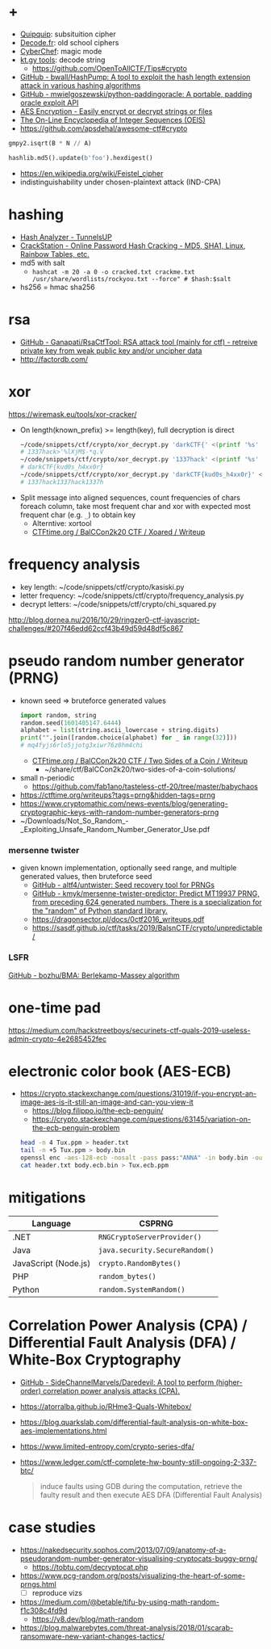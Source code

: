 # +

- [Quipquip](https://quipqiup.com/): subsituition cipher
- [Decode.fr](https://www.dcode.fr/): old school ciphers
- [CyberChef](https://gchq.github.io/CyberChef/): magic mode
- [kt.gy tools](https://kt.gy/tools.html): decode string 
    - https://github.com/OpenToAllCTF/Tips#crypto
- [GitHub \- bwall/HashPump: A tool to exploit the hash length extension attack in various hashing algorithms](https://github.com/bwall/HashPump)
- [GitHub \- mwielgoszewski/python\-paddingoracle: A portable, padding oracle exploit API](https://github.com/mwielgoszewski/python-paddingoracle)
- [AES Encryption \- Easily encrypt or decrypt strings or files](http://aes.online-domain-tools.com/)
- [The On\-Line Encyclopedia of Integer Sequences \(OEIS\)](https://oeis.org)
- https://github.com/apsdehal/awesome-ctf#crypto

```python
gmpy2.isqrt(B * N // A)

hashlib.md5().update(b'foo').hexdigest()
```

- https://en.wikipedia.org/wiki/Feistel_cipher
- indistinguishability under chosen-plaintext attack (IND-CPA)

# hashing

- [Hash Analyzer \- TunnelsUP](https://www.tunnelsup.com/hash-analyzer/)
- [CrackStation \- Online Password Hash Cracking \- MD5, SHA1, Linux, Rainbow Tables, etc\.](https://crackstation.net/)
- md5 with salt
    - `hashcat -m 20 -a 0 -o cracked.txt crackme.txt /usr/share/wordlists/rockyou.txt --force" # $hash:$salt`
- hs256 = hmac sha256

# rsa

- [GitHub \- Ganapati/RsaCtfTool: RSA attack tool \(mainly for ctf\) \- retreive private key from weak public key and/or uncipher data](https://github.com/Ganapati/RsaCtfTool)
- http://factordb.com/

# xor

https://wiremask.eu/tools/xor-cracker/

- On length(known_prefix) >= length(key), full decryption is direct
    ```bash
    ~/code/snippets/ctf/crypto/xor_decrypt.py 'darkCTF{' <(printf '%s' '5552415c2b3525105a4657071b3e0b5f494b034515' | xxd -r -p)
    # 1337hack>'%lXjM$-*q.V
    ~/code/snippets/ctf/crypto/xor_decrypt.py '1337hack' <(printf '%s' '5552415c2b3525105a4657071b3e0b5f494b034515' | xxd -r -p)
    # darkCTF{kud0s_h4xx0r}
    ~/code/snippets/ctf/crypto/xor_decrypt.py 'darkCTF{kud0s_h4xx0r}' <(printf '%s' '5552415c2b3525105a4657071b3e0b5f494b034515' | xxd -r -p)
    # 1337hack1337hack1337h
    ```
- Split message into aligned sequences, count frequencies of chars foreach column, take most frequent char and xor with expected most frequent char (e.g. `_`) to obtain key
    - Alterntive: xortool
    - [CTFtime\.org / BalCCon2k20 CTF / Xoared / Writeup](https://ctftime.org/writeup/23906)

# frequency analysis

- key length: ~/code/snippets/ctf/crypto/kasiski.py
- letter frequency: ~/code/snippets/ctf/crypto/frequency_analysis.py
- decrypt letters: ~/code/snippets/ctf/crypto/chi_squared.py

http://blog.dornea.nu/2016/10/29/ringzer0-ctf-javascript-challenges/#207f46edd62ccf43b49d59d48df5c867

# pseudo random number generator (PRNG)

- known seed => bruteforce generated values
    ```python
    import random, string
    random.seed(1601405147.6444)
    alphabet = list(string.ascii_lowercase + string.digits)
    print("".join([random.choice(alphabet) for _ in range(32)]))
    # mq4fyjs6rlo5jjotg3xiwr76z8hm4chi
    ```
    - [CTFtime\.org / BalCCon2k20 CTF / Two Sides of a Coin / Writeup](https://ctftime.org/writeup/23792)
        - ~/share/ctf/BalCCon2k20/two-sides-of-a-coin-solutions/
- small n-periodic
    - https://github.com/fab1ano/tasteless-ctf-20/tree/master/babychaos
- https://ctftime.org/writeups?tags=prng&hidden-tags=prng
- https://www.cryptomathic.com/news-events/blog/generating-cryptographic-keys-with-random-number-generators-prng
- ~/Downloads/Not_So_Random_-_Exploiting_Unsafe_Random_Number_Generator_Use.pdf

### mersenne twister

- given known implementation, optionally seed range, and multiple generated values, then bruteforce seed
    - [GitHub \- altf4/untwister: Seed recovery tool for PRNGs](https://github.com/altf4/untwister)
    - [GitHub \- kmyk/mersenne\-twister\-predictor: Predict MT19937 PRNG, from preceding 624 generated numbers\. There is a specialization for the &quot;random&quot; of Python standard library\.](https://github.com/kmyk/mersenne-twister-predictor)
    - https://dragonsector.pl/docs/0ctf2016_writeups.pdf
    - https://sasdf.github.io/ctf/tasks/2019/BalsnCTF/crypto/unpredictable/

### LSFR

[GitHub \- bozhu/BMA: Berlekamp\-Massey algorithm](https://github.com/bozhu/BMA)

# one-time pad

https://medium.com/hackstreetboys/securinets-ctf-quals-2019-useless-admin-crypto-4e2685452fec

# electronic color book (AES-ECB)

- https://crypto.stackexchange.com/questions/31019/if-you-encrypt-an-image-aes-is-it-still-an-image-and-can-you-view-it
    - https://blog.filippo.io/the-ecb-penguin/
    - https://crypto.stackexchange.com/questions/63145/variation-on-the-ecb-penguin-problem
    ```bash
    head -n 4 Tux.ppm > header.txt
    tail -n +5 Tux.ppm > body.bin
    openssl enc -aes-128-ecb -nosalt -pass pass:"ANNA" -in body.bin -out body.ecb.bin
    cat header.txt body.ecb.bin > Tux.ecb.ppm
    ```

# mitigations

|Language|CSPRNG|
|---|---|
|.NET|`RNGCryptoServerProvider()`|
|Java|`java.security.SecureRandom()`|
|JavaScript (Node.js)|`crypto.RandomBytes()`|
|PHP|`random_bytes()`|
|Python|`random.SystemRandom()`|

# Correlation Power Analysis (CPA) / Differential Fault Analysis (DFA) / White-Box Cryptography

- [GitHub \- SideChannelMarvels/Daredevil: A tool to perform \(higher\-order\) correlation power analysis attacks \(CPA\)\.](https://github.com/SideChannelMarvels/Daredevil)

- https://atorralba.github.io/RHme3-Quals-Whitebox/
- https://blog.quarkslab.com/differential-fault-analysis-on-white-box-aes-implementations.html
- https://www.limited-entropy.com/crypto-series-dfa/
- https://www.ledger.com/ctf-complete-hw-bounty-still-ongoing-2-337-btc/
    > induce faults using GDB during the computation, retrieve the faulty result and then execute AES DFA (Differential Fault Analysis)

# case studies

- https://nakedsecurity.sophos.com/2013/07/09/anatomy-of-a-pseudorandom-number-generator-visualising-cryptocats-buggy-prng/
    - https://tobtu.com/decryptocat.php
- https://www.pcg-random.org/posts/visualizing-the-heart-of-some-prngs.html
    - [ ] reproduce vizs

- https://medium.com/@betable/tifu-by-using-math-random-f1c308c4fd9d
    - https://v8.dev/blog/math-random
- https://blog.malwarebytes.com/threat-analysis/2018/01/scarab-ransomware-new-variant-changes-tactics/


